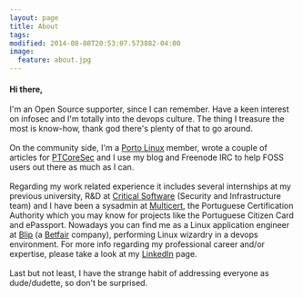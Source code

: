 ```yaml
---
layout: page
title: About
tags:
modified: 2014-08-08T20:53:07.573882-04:00
image:
  feature: about.jpg
---
```


#### Hi there,
   I'm an Open Source supporter, since I can remember. Have a keen interest on infosec and I'm totally into the devops culture. The thing I treasure the most is know-how, thank god there's plenty of that to go around.
<br>
<br>
  On the community side, I'm a [Porto Linux](http://portolinux.org/) member, wrote a couple of articles for [PTCoreSec](http://blog.kintoandar.com/2013/01/ptcoresec-because-security-matters.html) and I use my blog and Freenode IRC to help FOSS users out there as much as I can.
<br>
<br>
  Regarding my work related experience it includes several internships at my previous university, R&D at [Critical Software](http://www.criticalsoftware.com/) (Security and Infrastructure team) and I have been a sysadmin at [Multicert](https://www.multicert.com), the Portuguese Certification Authority which you may know for projects like the Portuguese Citizen Card and ePassport. Nowadays you can find me as a Linux application engineer at [Blip](http://www.blip.pt/) (a [Betfair](http://corporate.betfair.com/) company), performing Linux wizardry in a devops environment. For more info regarding my professional career and/or expertise, please take a look at my [LinkedIn](https://www.linkedin.com/in/joelbastos) page.
<br>
<br>
  Last but not least, I have the strange habit of addressing everyone as dude/dudette, so don't be surprised.
